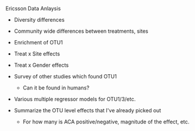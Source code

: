 Ericsson Data Anlaysis

-   Diversity differences
-   Community wide differences between treatments, sites
-   Enrichment of OTU1

-   Treat x Site effects
-   Treat x Gender effects
-   Survey of other studies which found OTU1
    -   Can it be found in humans?
-   Various multiple regressor models for OTU1/3/etc.
-   Summarize the OTU level effects that I've already picked out
    -   For how many is ACA positive/negative, magnitude of the effect, etc.
